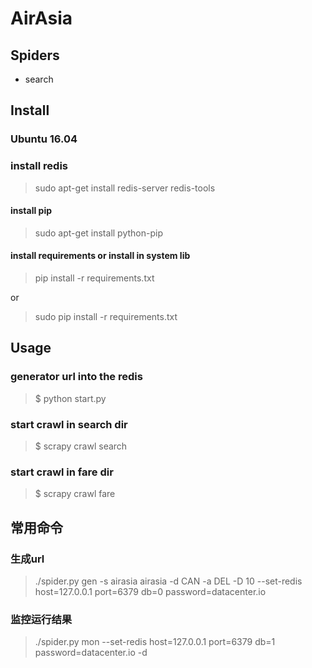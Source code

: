 # AirAsia

## Spiders

* search

## Install

### Ubuntu 16.04

### install redis

> sudo apt-get install redis-server redis-tools

#### install pip

> sudo apt-get install python-pip

#### install requirements or install in system lib

> pip install -r requirements.txt

or 

> sudo pip install -r requirements.txt

## Usage

### generator url into the redis

> $ python start.py

### start crawl in search dir

> $ scrapy crawl search

### start crawl in fare dir

> $ scrapy crawl fare


## 常用命令

### 生成url
> ./spider.py gen -s airasia airasia -d CAN -a DEL -D 10 --set-redis host=127.0.0.1 port=6379 db=0 password=datacenter.io

### 监控运行结果 
> ./spider.py mon --set-redis host=127.0.0.1 port=6379 db=1 password=datacenter.io -d
